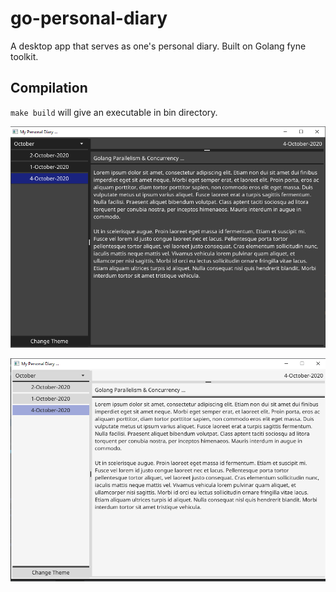 # go-personal-diary

A desktop app that serves as one's personal diary.
Built on Golang fyne toolkit.

## Compilation

`make build` will give an executable in bin directory.

![Go personal diary](https://github.com/Harry-027/go-personal-diary/blob/master/screenshots/Diary_1.PNG?raw=true "Black Background Theme")


![Go personal diary](https://github.com/Harry-027/go-personal-diary/blob/master/screenshots/Diary_2.PNG?raw=true "White Background Theme")
